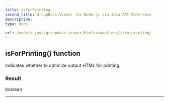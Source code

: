```yaml
---
title: isForPrinting
second_title: GroupDocs.Viewer for Node.js via Java API Reference
description: 
type: docs

url: /nodejs-java/groupdocs.viewer/htmlviewoptions/isforprinting/
---
```


## isForPrinting()  function

 Indicates whether to optimize output HTML for printing.
 

### Result
boolean


---


